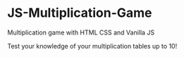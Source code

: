 # JS-Multiplication-Game

Multiplication game with HTML CSS and Vanilla JS

Test your knowledge of your multiplication tables up to 10!